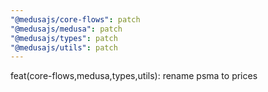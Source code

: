 ```yaml
---
"@medusajs/core-flows": patch
"@medusajs/medusa": patch
"@medusajs/types": patch
"@medusajs/utils": patch
---
```


feat(core-flows,medusa,types,utils): rename psma to prices
